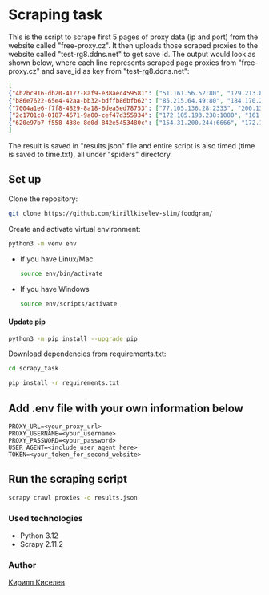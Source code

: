 # Scraping task

This is the script to scrape first 5 pages of proxy data (ip and port)
from the website called "free-proxy.cz". It then uploads those scraped proxies to the website called "test-rg8.ddns.net"
to get save id. The output would look as shown below, where each line represents scraped page proxies from "free-proxy.cz"
and save_id as key from "test-rg8.ddns.net":
```json
[
{"4b2bc916-db20-4177-8af9-e38aec459581": ["51.161.56.52:80", "129.213.89.36:80", "51.222.32.203:3128", "20.115.83.26:80", "165.227.196.37:57044", "104.129.194.99:9443", "23.19.244.109:1080", "34.122.187.196:80", "162.223.90.130:80", "3.229.228.77:3128", "172.104.209.44:1080", "208.87.243.199:9898", "50.6.192.54:3128", "91.107.252.136:80", "154.12.253.232:61015", "178.170.9.226:80", "138.68.21.132:52639", "40.76.69.94:8080", "178.16.129.11:80", "51.38.191.151:80", "193.203.70.30:3128", "51.195.137.60:80", "50.6.192.27:3128", "51.254.121.123:8088", "213.251.163.57:8888", "5.196.119.174:3128", "164.92.86.113:63133", "20.118.221.52:3128", "165.225.212.253:10422", "72.167.46.207:1080"]},
{"b86e7622-65e4-42aa-bb32-bdffb86bfb62": ["85.215.64.49:80", "184.170.249.65:4145", "165.232.129.150:80", "199.58.184.97:4145", "167.172.159.43:42929", "107.152.98.5:4145", "5.75.130.49:80", "67.201.59.70:4145", "199.102.104.70:4145", "72.37.216.68:4145", "104.238.98.87:45803", "72.37.217.3:4145", "144.217.237.179:32309", "107.181.168.145:4145", "89.46.249.170:12345", "104.129.194.99:10006", "78.28.152.111:80", "51.178.141.222:59166", "174.64.199.82:4145", "172.233.254.134:1080", "37.59.56.111:59166", "66.29.129.53:64930", "184.178.172.26:4145", "46.47.197.210:3128", "174.77.111.198:49547", "161.97.173.42:59116", "165.22.204.32:59166", "98.181.137.80:4145", "98.170.57.241:4145", "72.214.108.67:4145"]},
{"7004a1e6-f7f8-4829-8a18-6dea5ed78753": ["77.105.136.28:2333", "200.133.247.3:3130", "190.95.132.190:999", "144.217.237.180:51010", "145.239.95.118:10084", "191.102.248.5:8085", "94.61.57.219:8118", "147.161.167.5:10010", "172.104.129.235:1080", "162.214.165.203:80", "196.1.92.12:80", "192.111.130.2:4145", "198.8.94.174:39078", "147.161.167.9:10392", "154.64.226.138:80", "172.233.25.232:1080", "192.73.244.36:80", "185.31.200.191:32322", "143.42.191.48:80", "192.111.139.162:4145", "191.252.181.107:3128", "109.123.254.43:45149", "181.205.190.52:4153", "190.110.226.122:80", "165.225.24.51:10552", "109.61.42.223:80", "165.225.240.232:9401", "50.235.117.234:39593", "154.65.39.8:80", "51.222.241.157:62477"]},
{"2c1701c8-0187-4671-9a00-cef47d355934": ["172.105.193.238:1080", "161.97.161.81:32512", "212.83.143.97:50322", "165.225.205.14:10006", "137.184.133.124:31064", "191.252.191.254:3128", "154.31.200.104:6666", "72.10.164.178:31201", "72.195.34.35:27360", "154.203.132.55:8080", "51.89.173.40:4597", "111.238.48.221:80", "211.34.78.179:8080", "31.170.22.127:1080", "189.201.187.3:4145", "192.99.169.19:8452", "154.31.200.196:6666", "162.210.192.171:65046", "198.49.68.80:80", "154.203.132.55:8090", "154.31.200.130:6666", "104.129.192.170:10801", "154.31.200.197:6666", "192.162.232.15:1080", "154.31.200.57:6666", "97.74.87.226:80", "68.183.143.134:80", "158.160.63.194:8090", "212.31.100.138:4153", "154.31.200.83:6666"]},
{"620e97b7-f558-438e-8d0d-842e5453480c": ["154.31.200.244:6666", "172.104.164.41:1080", "146.59.202.70:80", "178.255.44.62:2027", "154.31.200.10:6666", "154.31.200.110:6666", "80.13.39.65:80", "154.31.200.68:6666", "196.223.129.21:80", "1.248.219.25:8080", "45.43.11.72:1080", "67.43.228.253:15085", "212.88.109.97:8080", "74.56.228.180:4145", "85.248.57.129:4153", "178.48.68.61:18080", "154.31.200.214:6666", "72.10.160.172:32309", "45.119.133.218:3128", "89.46.249.248:5432", "190.223.60.131:8080", "154.31.200.156:6666", "154.31.200.179:6666", "154.31.200.25:6666", "154.31.200.123:6666", "154.31.200.77:6666", "200.150.82.172:3128", "78.133.163.190:4145", "201.20.110.35:60606", "81.56.78.85:80"]}
]
```

The result is saved in "results.json" file and entire script is also timed (time is saved to time.txt), all under "spiders" directory.


## Set up

Clone the repository:

```bash
git clone https://github.com/kirillkiselev-slim/foodgram/
```

Create and activate virtual environment:

```bash
python3 -m venv env
```

* If you have Linux/Mac

    ```bash
    source env/bin/activate
    ```

* If you have Windows

    ```bash
    source env/scripts/activate
    ```
#### Update pip
```bash
python3 -m pip install --upgrade pip
```

Download dependencies from requirements.txt:

```bash
cd scrapy_task
```

```bash
pip install -r requirements.txt
```
## Add .env file with your own information below

```text
PROXY_URL=<your_proxy_url>
PROXY_USERNAME=<your_username>
PROXY_PASSWORD=<your_password>
USER_AGENT=<include_user_agent_here>
TOKEN=<your_token_for_second_website>
```

## Run the scraping script

```bash
scrapy crawl proxies -o results.json
```


### Used technologies

* Python 3.12
* Scrapy 2.11.2

### Author

[Кирилл Киселев](https://github.com/kirillkiselev-slim)